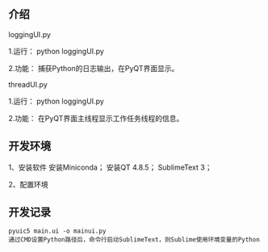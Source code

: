 ## 介绍

loggingUI.py

1.运行： python loggingUI.py

2.功能： 捕获Python的日志输出，在PyQT界面显示。

threadUI.py

1.运行： python loggingUI.py

2.功能： 在PyQT界面主线程显示工作任务线程的信息。

## 开发环境

1、安装软件
	安装Miniconda；
	安装QT 4.8.5；
	SublimeText 3；

2、配置环境
	
## 开发记录
	pyuic5 main.ui -o mainui.py
	通过CMD设置Python路径后，命令行启动SublimeText，则Sublime使用环境变量的Python

